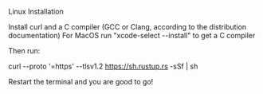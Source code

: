 Linux Installation

Install curl and a C compiler (GCC or Clang, according to the distribution documentation)
For MacOS run "xcode-select --install" to get a C compiler

Then run:

curl --proto '=https' --tlsv1.2 https://sh.rustup.rs -sSf | sh

Restart the terminal and you are good to go!
